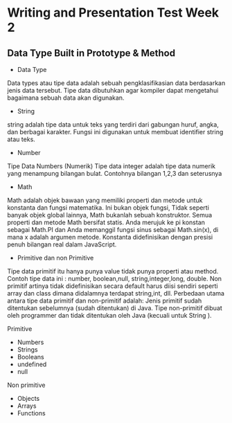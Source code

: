 # Writing and Presentation Test Week 2

## **Data Type Built in Prototype & Method**

- Data Type

Data types atau tipe data adalah sebuah pengklasifikasian data berdasarkan jenis data tersebut. Tipe data dibutuhkan agar kompiler dapat mengetahui bagaimana sebuah data akan digunakan.

- String

string adalah tipe data untuk teks yang terdiri dari gabungan huruf, angka, dan berbagai karakter. Fungsi ini digunakan untuk membuat identifier string atau teks.

- Number

Tipe Data Numbers (Numerik) Tipe data integer adalah tipe data numerik yang menampung bilangan bulat. Contohnya bilangan 1,2,3 dan seterusnya

- Math

Math adalah objek bawaan yang memiliki properti dan metode untuk konstanta dan fungsi matematika. Ini bukan objek fungsi, Tidak seperti banyak objek global lainnya, Math bukanlah sebuah konstruktor. Semua properti dan metode Math bersifat statis. Anda merujuk ke pi konstan sebagai Math.PI dan Anda memanggil fungsi sinus sebagai Math.sin(x), di mana x adalah argumen metode. Konstanta didefinisikan dengan presisi penuh bilangan real dalam JavaScript.

- Primitive dan non Primitive

Tipe data primitif itu hanya punya value tidak punya properti atau method. Contoh tipe data ini : number, boolean,null, string,integer,long, double. Non primitif artinya tidak didefinisikan secara default harus diisi sendiri seperti array dan class dimana didalamnya terdapat string,int, dll.
Perbedaan utama antara tipe data primitif dan non-primitif adalah: Jenis primitif sudah ditentukan sebelumnya (sudah ditentukan) di Java. Tipe non-primitif dibuat oleh programmer dan tidak ditentukan oleh Java (kecuali untuk String ).

Primitive

 - Numbers
 - Strings
 - Booleans
 - undefined
 - null

Non primitive

 - Objects
 - Arrays
 - Functions
